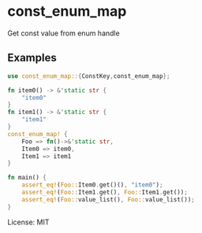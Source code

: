 # const_enum_map


Get const value from enum handle

## Examples

```rust
use const_enum_map::{ConstKey,const_enum_map};

fn item0() -> &'static str {
    "item0"
}
fn item1() -> &'static str {
    "item1"
}
const_enum_map! {
    Foo => fn()->&'static str,
    Item0 => item0,
    Item1 => item1
}

fn main() {
    assert_eq!(Foo::Item0.get()(), "item0");
    assert_eq!(Foo::Item1.get(), Foo::Item1.get());
    assert_eq!(Foo::value_list(), Foo::value_list());
}
```

License: MIT
